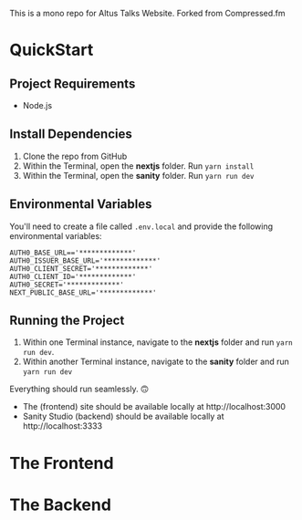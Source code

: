 This is a mono repo for Altus Talks Website.
Forked from Compressed.fm

# QuickStart

## Project Requirements

- Node.js

## Install Dependencies

1. Clone the repo from GitHub
2. Within the Terminal, open the **nextjs** folder. Run `yarn install`
3. Within the Terminal, open the **sanity** folder. Run `yarn run dev`

## Environmental Variables

You'll need to create a file called `.env.local` and provide the following environmental variables:

```
AUTH0_BASE_URL=='*************'
AUTH0_ISSUER_BASE_URL='*************'
AUTH0_CLIENT_SECRET='*************'
AUTH0_CLIENT_ID='*************'
AUTH0_SECRET='*************'
NEXT_PUBLIC_BASE_URL='*************'
```

## Running the Project

1. Within one Terminal instance, navigate to the **nextjs** folder and run `yarn run dev`.
2. Within another Terminal instance, navigate to the **sanity** folder and run `yarn run dev`

Everything should run seamlessly. 🙃

- The (frontend) site should be available locally at http://localhost:3000
- Sanity Studio (backend) should be available locally at http://localhost:3333

# The Frontend

# The Backend
